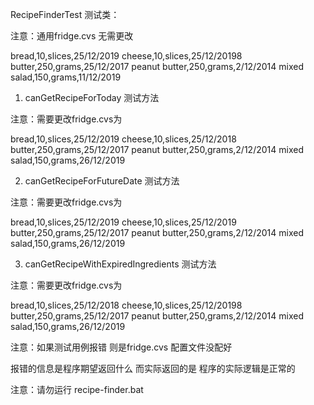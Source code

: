 
RecipeFinderTest 测试类：


注意：通用fridge.cvs  无需更改

bread,10,slices,25/12/2019
cheese,10,slices,25/12/20198
butter,250,grams,25/12/2017
peanut butter,250,grams,2/12/2014
mixed salad,150,grams,11/12/2019
  

1. canGetRecipeForToday 测试方法

注意：需要更改fridge.cvs为

bread,10,slices,25/12/2019
cheese,10,slices,25/12/2018
butter,250,grams,25/12/2017
peanut butter,250,grams,2/12/2014
mixed salad,150,grams,26/12/2019


2. canGetRecipeForFutureDate 测试方法


注意：需要更改fridge.cvs为

bread,10,slices,25/12/2019
cheese,10,slices,25/12/2019
butter,250,grams,25/12/2017
peanut butter,250,grams,2/12/2014
mixed salad,150,grams,26/12/2019

3. canGetRecipeWithExpiredIngredients 测试方法

注意：需要更改fridge.cvs为

bread,10,slices,25/12/2018
cheese,10,slices,25/12/20198
butter,250,grams,25/12/2017
peanut butter,250,grams,2/12/2014
mixed salad,150,grams,26/12/2019




注意：如果测试用例报错 则是fridge.cvs 配置文件没配好

报错的信息是程序期望返回什么  而实际返回的是  程序的实际逻辑是正常的


注意：请勿运行 recipe-finder.bat 




